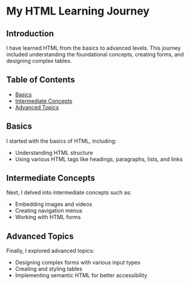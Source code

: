 # My HTML Learning Journey

## Introduction
I have learned HTML from the basics to advanced levels. This journey included understanding the foundational concepts, creating forms, and designing complex tables.

## Table of Contents
- [Basics](#basics)
- [Intermediate Concepts](#intermediate-concepts)
- [Advanced Topics](#advanced-topics)

## Basics
I started with the basics of HTML, including:
- Understanding HTML structure
- Using various HTML tags like headings, paragraphs, lists, and links

## Intermediate Concepts
Next, I delved into intermediate concepts such as:
- Embedding images and videos
- Creating navigation menus
- Working with HTML forms

## Advanced Topics
Finally, I explored advanced topics:
- Designing complex forms with various input types
- Creating and styling tables
- Implementing semantic HTML for better accessibility


